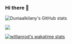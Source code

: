 ### Hi there 👋

<!--
**Duniaalkilany/Duniaalkilany** is a ✨ _special_ ✨ repository because its `README.md` (this file) appears on your GitHub profile.

Here are some ideas to get you started:

- 🔭 I’m currently working on ...
- 🌱 I’m currently learning ...
- 👯 I’m looking to collaborate on ...
- 🤔 I’m looking for help with ...
- 💬 Ask me about ...
- 📫 How to reach me: ...
- 😄 Pronouns: ...
- ⚡ Fun fact: ...
-->




![Duniaalkilany's GitHub stats](https://github-readme-stats.vercel.app/api?username=Duniaalkilany&show_icons=true&theme=radical)


<a href="https://github.com/Duniaalkilany/github-readme-stats">
<img align="center" src="https://github-readme-stats.vercel.app/api/top-langs/?username=Duniaalkilany&langs_count=8&theme=radical)](https://github.com/Duniaalkilany/github-readme-stats" /> 
</a>

[![willianrod's wakatime stats](https://github-readme-stats.vercel.app/api/wakatime?username=Duniaalkilany)](https://github.com/Duniaalkilany/github-readme-stats)











